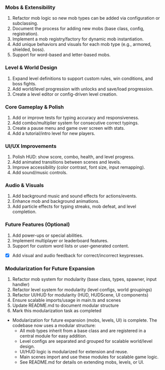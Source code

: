 ### Mobs & Extensibility
1. Refactor mob logic so new mob types can be added via configuration or subclassing. <!-- COMPLETED: MobSpawner now supports both letter and word mobs, configurable by percentage. -->
2. Document the process for adding new mobs (base class, config, registration). <!-- COMPLETED: See docs/adding-mobs.md for full guide. -->
3. Implement a mob registry/factory for dynamic mob instantiation. <!-- COMPLETED: MobRegistry enables dynamic registration and instantiation of mob types. -->
4. Add unique behaviors and visuals for each mob type (e.g., armored, shielded, boss).
5. Support for word-based and letter-based mobs. <!-- COMPLETED: Word-based mobs and percentage-based spawning implemented. -->

### Level & World Design
1. Expand level definitions to support custom rules, win conditions, and boss fights.
2. Add world/level progression with unlocks and save/load progression.
3. Create a level editor or config-driven level creation.

### Core Gameplay & Polish
1. Add or improve tests for typing accuracy and responsiveness.
2. Add combo/multiplier system for consecutive correct typings.
3. Create a pause menu and game over screen with stats.
4. Add a tutorial/intro level for new players.

### UI/UX Improvements
1. Polish HUD: show score, combo, health, and level progress.
2. Add animated transitions between scenes and levels.
3. Improve accessibility (color contrast, font size, input remapping).
4. Add sound/music controls.

### Audio & Visuals
1. Add background music and sound effects for actions/events.
2. Enhance mob and background animations.
3. Add particle effects for typing streaks, mob defeat, and level completion.

### Future Features (Optional)
1. Add power-ups or special abilities.
2. Implement multiplayer or leaderboard features.
3. Support for custom word lists or user-generated content.

- [x] Add visual and audio feedback for correct/incorrect keypresses.

### Modularization for Future Expansion
1. Refactor mob system for modularity (base class, types, spawner, input handler)
2. Refactor level system for modularity (level configs, world groupings)
3. Refactor UI/HUD for modularity (HUD, HUDScene, UI components)
4. Ensure scalable imports/usage in main.ts and scenes
5. Update README.md to document modular structure
6. Mark this modularization task as completed

- Modularization for future expansion (mobs, levels, UI) is complete. The codebase now uses a modular structure:
  - All mob types inherit from a base class and are registered in a central module for easy addition.
  - Level configs are separated and grouped for scalable world/level design.
  - UI/HUD logic is modularized for extension and reuse.
  - Main scenes import and use these modules for scalable game logic.
  - See README.md for details on extending mobs, levels, or UI.

<!-- Contains AI-generated edits -->
